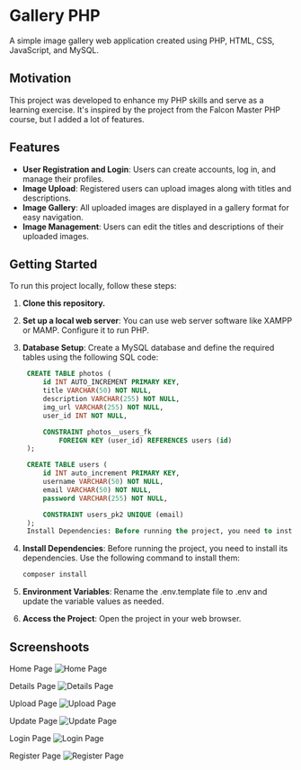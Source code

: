 # Gallery PHP

A simple image gallery web application created using PHP, HTML, CSS, JavaScript, and MySQL.

## Motivation

This project was developed to enhance my PHP skills and serve as a learning exercise. It's inspired by the project from the Falcon Master PHP course, but I added a lot of features.


## Features

- **User Registration and Login**: Users can create accounts, log in, and manage their profiles.
- **Image Upload**: Registered users can upload images along with titles and descriptions.
- **Image Gallery**: All uploaded images are displayed in a gallery format for easy navigation.
- **Image Management**: Users can edit the titles and descriptions of their uploaded images.

## Getting Started

To run this project locally, follow these steps:

1. **Clone this repository.**

1. **Set up a local web server**: You can use web server software like XAMPP or MAMP. Configure it to run PHP.

1. **Database Setup**: Create a MySQL database and define the required tables using the following SQL code:

   ```sql
    CREATE TABLE photos (
        id INT AUTO_INCREMENT PRIMARY KEY,
        title VARCHAR(50) NOT NULL,
        description VARCHAR(255) NOT NULL,
        img_url VARCHAR(255) NOT NULL,
        user_id INT NOT NULL,

        CONSTRAINT photos__users_fk
            FOREIGN KEY (user_id) REFERENCES users (id)
    );

    CREATE TABLE users (
        id INT auto_increment PRIMARY KEY,
        username VARCHAR(50) NOT NULL,
        email VARCHAR(50) NOT NULL,
        password VARCHAR(255) NOT NULL,

        CONSTRAINT users_pk2 UNIQUE (email)
    );
    Install Dependencies: Before running the project, you need to install its dependencies. Use the following command to install them:
1. **Install Dependencies**: Before running the project, you need to install its dependencies. Use the following command to install them:

    ```bash
    composer install
    ```
1. **Environment Variables**: Rename the .env.template file to .env and update the variable values as needed.

1. **Access the Project**: Open the project in your web browser.


## Screenshoots

Home Page
![Home Page](public/images/home-page.png)

Details Page
![Details Page](public/images/details-page.png)

Upload Page
![Upload Page](public/images/upload-page.png)

Update Page
![Update Page](public/images/update-page.png)

Login Page
![Login Page](public/images/login-page.png)

Register Page
![Register Page](public/images/register-page.png)
